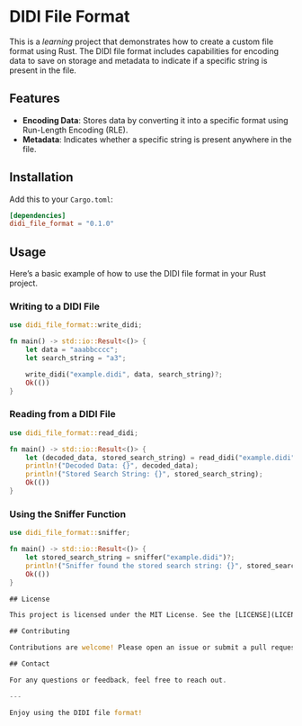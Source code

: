 
# DIDI File Format

This is a *learning* project that demonstrates how to create a custom file format using Rust. The DIDI file format includes capabilities for encoding data to save on storage and metadata to indicate if a specific string is present in the file.

## Features

- **Encoding Data**:  Stores data by converting it into a specific format using Run-Length Encoding (RLE).
- **Metadata**: Indicates whether a specific string is present anywhere in the file.

## Installation

Add this to your `Cargo.toml`:

```toml
[dependencies]
didi_file_format = "0.1.0"
```

## Usage

Here’s a basic example of how to use the DIDI file format in your Rust project.

### Writing to a DIDI File

```rust
use didi_file_format::write_didi;

fn main() -> std::io::Result<()> {
    let data = "aaabbcccc";
    let search_string = "a3";

    write_didi("example.didi", data, search_string)?;
    Ok(())
}
```

### Reading from a DIDI File

```rust
use didi_file_format::read_didi;

fn main() -> std::io::Result<()> {
    let (decoded_data, stored_search_string) = read_didi("example.didi")?;
    println!("Decoded Data: {}", decoded_data);
    println!("Stored Search String: {}", stored_search_string);
    Ok(())
}
```

### Using the Sniffer Function

```rust
use didi_file_format::sniffer;

fn main() -> std::io::Result<()> {
    let stored_search_string = sniffer("example.didi")?;
    println!("Sniffer found the stored search string: {}", stored_search_string);
    Ok(())
}

## License

This project is licensed under the MIT License. See the [LICENSE](LICENSE) file for details.

## Contributing

Contributions are welcome! Please open an issue or submit a pull request.

## Contact

For any questions or feedback, feel free to reach out.

---

Enjoy using the DIDI file format!
